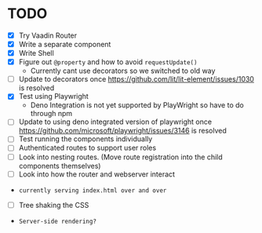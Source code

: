 # TODO

- [x] Try Vaadin Router
- [x] Write a separate component
- [x] Write Shell
- [x] Figure out `@property` and how to avoid `requestUpdate()`
  - Currently cant use decorators so we switched to old way
- [ ] Update to decorators once https://github.com/lit/lit-element/issues/1030 is resolved
- [x] Test using Playwright
  - Deno Integration is not yet supported by PlayWright so have to do through npm
- [ ] Update to using deno integrated version of playwright once https://github.com/microsoft/playwright/issues/3146 is resolved
- [ ] Test running the components individually
- [ ] Authenticated routes to support user roles
- [ ] Look into nesting routes. (Move route registration into the child components themselves)
- [ ] Look into how the router and webserver interact
-     currently serving index.html over and over
- [ ] Tree shaking the CSS
-     Server-side rendering?